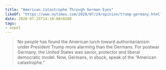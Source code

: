 ```yaml
---
title: "American Catastrophe Through German Eyes"
likeOf: "https://www.nytimes.com/2020/07/24/opinion/trump-germany.html?referringSource=articleShare"
date: 2020-07-25T14:10:00+0200
tags:
- uspol
---
```

> No people has found the American lurch toward authoritarianism under President Trump more alarming than the Germans. For postwar Germany, the United States was savior, protector and liberal democratic model. Now, Germans, in shock, speak of the “American catastrophe.”